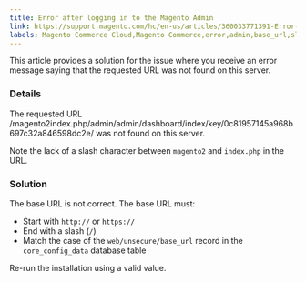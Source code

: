 ```yaml
---
title: Error after logging in to the Magento Admin
link: https://support.magento.com/hc/en-us/articles/360033771391-Error-after-logging-in-to-the-Magento-Admin
labels: Magento Commerce Cloud,Magento Commerce,error,admin,base_url,slash,2.x.x,how to,base URL
---
```


<p>This article provides a solution for the issue where you receive an error message saying that the requested URL was not found on this server.</p>
<h3>Details</h3>
<p>The requested URL /magento2index.php/admin/admin/dashboard/index/key/0c81957145a968b697c32a846598dc2e/ was not found on this server.</p>
<p>Note the lack of a slash character between <code>magento2</code> and <code>index.php</code> in the URL.</p>
<h3>Solution</h3>
<p>The base URL is not correct. The base URL must:</p>
<ul>
<li>Start with <code>http://</code> or <code>https://</code>
</li>
<li>End with a slash (<code>/</code>)</li>
<li>Match the case of the <code>web/unsecure/base_url</code> record in the <code>core_config_data</code> database table</li>
</ul>
<p>Re-run the installation using a valid value.</p>
